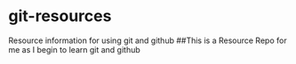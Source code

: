 # git-resources
Resource information for using git and github
##This is a Resource Repo for me as I begin to learn git and github
